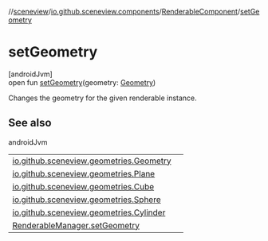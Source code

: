 //[sceneview](../../../index.md)/[io.github.sceneview.components](../index.md)/[RenderableComponent](index.md)/[setGeometry](set-geometry.md)

# setGeometry

[androidJvm]\
open fun [setGeometry](set-geometry.md)(geometry: [Geometry](../../io.github.sceneview.geometries/-geometry/index.md))

Changes the geometry for the given renderable instance.

## See also

androidJvm

| | |
|---|---|
| [io.github.sceneview.geometries.Geometry](../../io.github.sceneview.geometries/-geometry/index.md) |  |
| [io.github.sceneview.geometries.Plane](../../io.github.sceneview.geometries/-plane/index.md) |  |
| [io.github.sceneview.geometries.Cube](../../io.github.sceneview.geometries/-cube/index.md) |  |
| [io.github.sceneview.geometries.Sphere](../../io.github.sceneview.geometries/-sphere/index.md) |  |
| [io.github.sceneview.geometries.Cylinder](../../io.github.sceneview.geometries/-cylinder/index.md) |  |
| [RenderableManager.setGeometry](../../io.github.sceneview.managers/set-geometry.md) |  |

